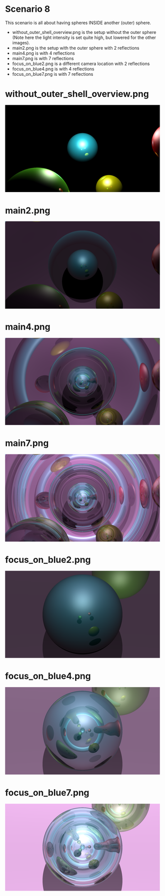 # Scenario 8
This scenario is all about having spheres INSIDE another (outer) sphere.

- without_outer_shell_overview.png is the setup without the outer sphere (Note here the light intensity is
set quite high, but lowered for the other images).
- main2.png is the setup with the outer sphere with 2 reflections
- main4.png is with 4 reflections
- main7.png is with 7 reflections
- focus_on_blue2.png is a different camera location with 2 reflections
- focus_on_blue4.png is with 4 reflections
- focus_on_blue7.png is with 7 reflections

# without_outer_shell_overview.png
<img src="without_outer_shell_overview.png?raw=true" alt="drawing"/>

# main2.png
<img src="main2.png?raw=true" alt="drawing"/>

# main4.png
<img src="main4.png?raw=true" alt="drawing"/>

# main7.png
<img src="main7.png?raw=true" alt="drawing"/>

# focus_on_blue2.png
<img src="focus_on_blue2.png?raw=true" alt="drawing"/>

# focus_on_blue4.png
<img src="focus_on_blue4.png?raw=true" alt="drawing"/>

# focus_on_blue7.png
<img src="focus_on_blue7.png?raw=true" alt="drawing"/>
